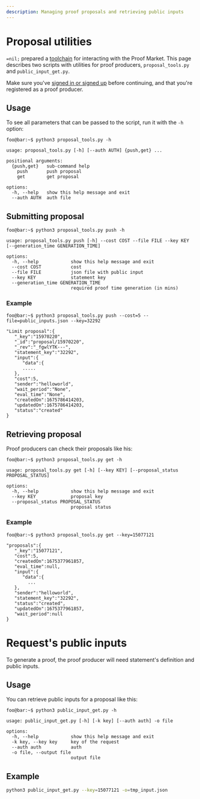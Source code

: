 ```yaml
---
description: Managing proof proposals and retrieving public inputs
---
```


# Proposal utilities

`=nil;` prepared a [toolchain](https://github.com/NilFoundation/proof-market-toolchain)
for interacting with the Proof Market.
This page describes two scripts with utilities for proof producers,
`proposal_tools.py` and `public_input_get.py`.

Make sure you've [signed in or signed up](user.md) before continuing, and that you're registered
as a proof producer.

## Usage

To see all parameters that can be passed to the script, run it with the `-h` option:

```console
foo@bar:~$ python3 proposal_tools.py -h

usage: proposal_tools.py [-h] [--auth AUTH] {push,get} ...

positional arguments:
  {push,get}   sub-command help
    push       push proposal
    get        get proposal

options:
  -h, --help   show this help message and exit
  --auth AUTH  auth file
```

## Submitting proposal

```console
foo@bar:~$ python3 proposal_tools.py push -h

usage: proposal_tools.py push [-h] --cost COST --file FILE --key KEY [--generation_time GENERATION_TIME]

options:
  -h, --help            show this help message and exit
  --cost COST           cost
  --file FILE           json file with public input
  --key KEY             statement key
  --generation_time GENERATION_TIME
                        required proof time generation (in mins)
```

### Example

```console
foo@bar:~$ python3 proposal_tools.py push --cost=5 --file=public_inputs.json --key=32292

"Limit proposal":{
   "_key":"15970220",
   "_id":"proposal/15970220",
   "_rev":"_fgwlYTK---",
   "statement_key":"32292",
   "input":{
      "data":{
      .....
   },
   "cost":5,
   "sender":"helloworld",
   "wait_period":"None",
   "eval_time":"None",
   "createdOn":1675786414203,
   "updatedOn":1675786414203,
   "status":"created"
}
```

## Retrieving proposal

Proof producers can check their proposals like his:

```console
foo@bar:~$ python3 proposal_tools.py get -h

usage: proposal_tools.py get [-h] [--key KEY] [--proposal_status PROPOSAL_STATUS]

options:
  -h, --help            show this help message and exit
  --key KEY             proposal key
  --proposal_status PROPOSAL_STATUS
                        proposal status
```

### Example

```console
foo@bar:~$ python3 proposal_tools.py get --key=15077121

"proposals":{
   "_key":"15077121",
   "cost":5,
   "createdOn":1675377961857,
   "eval_time":null,
   "input":{
      "data":{
		...
   },
   "sender":"helloworld",
   "statement_key":"32292",
   "status":"created",
   "updatedOn":1675377961857,
   "wait_period":null
}
```

# Request's public inputs

To generate a proof, the proof producer will need statement's definition and public inputs.

## Usage

You can retrieve public inputs for a proposal like this:

```console
foo@bar:~$ python3 public_input_get.py -h

usage: public_input_get.py [-h] [-k key] [--auth auth] -o file

options:
  -h, --help            show this help message and exit
  -k key, --key key     key of the request
  --auth auth           auth
  -o file, --output file
                        output file
```

## Example

```bash
python3 public_input_get.py --key=15077121 -o=tmp_input.json
```
